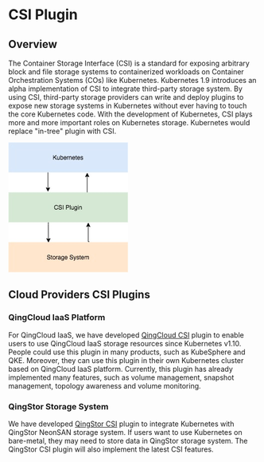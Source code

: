 # CSI Plugin

## Overview

The Container Storage Interface (CSI) is a standard for exposing arbitrary block and file storage systems to containerized workloads on Container Orchestration Systems (COs) like Kubernetes.
Kubernetes 1.9 introduces an alpha implementation of CSI to integrate third-party storage system. By using CSI, third-party storage providers can write and deploy plugins to expose new storage systems in Kubernetes without ever having to touch the core Kubernetes code. With the development of Kubernetes, CSI plays more and more important roles on Kubernetes storage. Kubernetes would replace "in-tree" plugin with CSI.

![csi-plugin](../images/csi-plugin.jpg)

## Cloud Providers CSI Plugins

### QingCloud IaaS Platform

For QingCloud IaaS, we have developed [QingCloud CSI](https://github.com/yunify/qingcloud-csi) plugin to enable users to use QingCloud IaaS storage resources since Kubernetes v1.10. People could use this plugin in many products, such as KubeSphere and QKE. Moreover, they can use this plugin in their own Kubernetes cluster based on QingCloud IaaS platform. Currently, this plugin has already implemented many features, such as volume management, snapshot management, topology awareness and volume monitoring.

### QingStor Storage System

We have developed [QingStor CSI](https://github.com/yunify/qingstor-csi) plugin to integrate Kubernetes with QingStor NeonSAN storage system. If users want to use Kubernetes on bare-metal, they may need to store data in QingStor storage system. The QingStor CSI plugin will also implement the latest CSI features.
